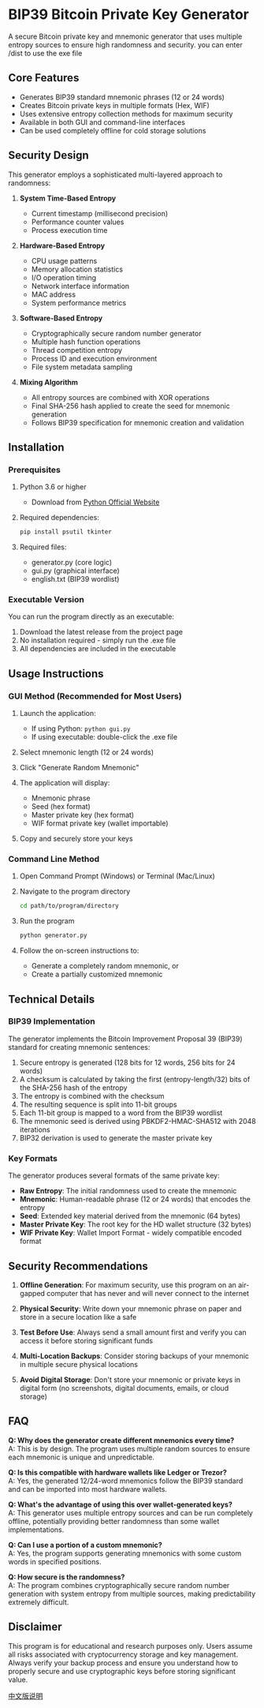 # BIP39 Bitcoin Private Key Generator

A secure Bitcoin private key and mnemonic generator that uses multiple entropy sources to ensure high randomness and security.
you can enter /dist to use the exe file

## Core Features

- Generates BIP39 standard mnemonic phrases (12 or 24 words)
- Creates Bitcoin private keys in multiple formats (Hex, WIF)
- Uses extensive entropy collection methods for maximum security
- Available in both GUI and command-line interfaces
- Can be used completely offline for cold storage solutions

## Security Design

This generator employs a sophisticated multi-layered approach to randomness:

1. **System Time-Based Entropy**
   - Current timestamp (millisecond precision)
   - Performance counter values
   - Process execution time

2. **Hardware-Based Entropy**
   - CPU usage patterns
   - Memory allocation statistics
   - I/O operation timing
   - Network interface information
   - MAC address
   - System performance metrics

3. **Software-Based Entropy**
   - Cryptographically secure random number generator
   - Multiple hash function operations
   - Thread competition entropy
   - Process ID and execution environment
   - File system metadata sampling

4. **Mixing Algorithm**
   - All entropy sources are combined with XOR operations
   - Final SHA-256 hash applied to create the seed for mnemonic generation
   - Follows BIP39 specification for mnemonic creation and validation

## Installation

### Prerequisites

1. Python 3.6 or higher
   - Download from [Python Official Website](https://www.python.org/downloads/)

2. Required dependencies:
   ```bash
   pip install psutil tkinter
   ```

3. Required files:
   - generator.py (core logic)
   - gui.py (graphical interface)
   - english.txt (BIP39 wordlist)

### Executable Version

You can run the program directly as an executable:

1. Download the latest release from the project page
2. No installation required - simply run the .exe file
3. All dependencies are included in the executable

## Usage Instructions

### GUI Method (Recommended for Most Users)

1. Launch the application:
   - If using Python: `python gui.py`
   - If using executable: double-click the .exe file

2. Select mnemonic length (12 or 24 words)

3. Click "Generate Random Mnemonic"

4. The application will display:
   - Mnemonic phrase
   - Seed (hex format)
   - Master private key (hex format)
   - WIF format private key (wallet importable)

5. Copy and securely store your keys

### Command Line Method

1. Open Command Prompt (Windows) or Terminal (Mac/Linux)

2. Navigate to the program directory
   ```bash
   cd path/to/program/directory
   ```

3. Run the program
   ```bash
   python generator.py
   ```

4. Follow the on-screen instructions to:
   - Generate a completely random mnemonic, or
   - Create a partially customized mnemonic

## Technical Details

### BIP39 Implementation

The generator implements the Bitcoin Improvement Proposal 39 (BIP39) standard for creating mnemonic sentences:

1. Secure entropy is generated (128 bits for 12 words, 256 bits for 24 words)
2. A checksum is calculated by taking the first (entropy-length/32) bits of the SHA-256 hash of the entropy
3. The entropy is combined with the checksum
4. The resulting sequence is split into 11-bit groups
5. Each 11-bit group is mapped to a word from the BIP39 wordlist
6. The mnemonic seed is derived using PBKDF2-HMAC-SHA512 with 2048 iterations
7. BIP32 derivation is used to generate the master private key

### Key Formats

The generator produces several formats of the same private key:

- **Raw Entropy**: The initial randomness used to create the mnemonic
- **Mnemonic**: Human-readable phrase (12 or 24 words) that encodes the entropy
- **Seed**: Extended key material derived from the mnemonic (64 bytes)
- **Master Private Key**: The root key for the HD wallet structure (32 bytes)
- **WIF Private Key**: Wallet Import Format - widely compatible encoded format

## Security Recommendations

1. **Offline Generation**: For maximum security, use this program on an air-gapped computer that has never and will never connect to the internet

2. **Physical Security**: Write down your mnemonic phrase on paper and store in a secure location like a safe

3. **Test Before Use**: Always send a small amount first and verify you can access it before storing significant funds

4. **Multi-Location Backups**: Consider storing backups of your mnemonic in multiple secure physical locations

5. **Avoid Digital Storage**: Don't store your mnemonic or private keys in digital form (no screenshots, digital documents, emails, or cloud storage)

## FAQ

**Q: Why does the generator create different mnemonics every time?**  
A: This is by design. The program uses multiple random sources to ensure each mnemonic is unique and unpredictable.

**Q: Is this compatible with hardware wallets like Ledger or Trezor?**  
A: Yes, the generated 12/24-word mnemonics follow the BIP39 standard and can be imported into most hardware wallets.

**Q: What's the advantage of using this over wallet-generated keys?**  
A: This generator uses multiple entropy sources and can be run completely offline, potentially providing better randomness than some wallet implementations.

**Q: Can I use a portion of a custom mnemonic?**  
A: Yes, the program supports generating mnemonics with some custom words in specified positions.

**Q: How secure is the randomness?**  
A: The program combines cryptographically secure random number generation with system entropy from multiple sources, making predictability extremely difficult.

## Disclaimer

This program is for educational and research purposes only. Users assume all risks associated with cryptocurrency storage and key management. Always verify your backup process and ensure you understand how to properly secure and use cryptographic keys before storing significant value.

[中文版说明](README_CN.md)
